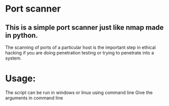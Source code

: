 # Port scanner

## This is a simple port scanner just like nmap made in python.
  The scanning of ports of a particular host is the important step in ethical hacking if you are doing penetration testing or trying to penetrate into a system.
  
# Usage:
  The script can be run in windows or linux using command line
  Give the arguments in command line
